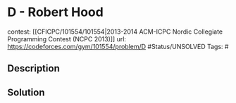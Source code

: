 # D - Robert Hood

contest: [[CFICPC/101554/101554|2013-2014 ACM-ICPC Nordic Collegiate Programming Contest (NCPC 2013)]]
url: https://codeforces.com/gym/101554/problem/D
#Status/UNSOLVED
Tags: #

## Description

## Solution

